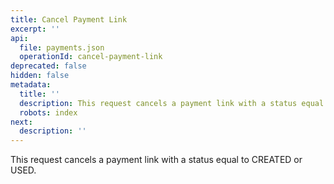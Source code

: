 ```yaml
---
title: Cancel Payment Link
excerpt: ''
api:
  file: payments.json
  operationId: cancel-payment-link
deprecated: false
hidden: false
metadata:
  title: ''
  description: This request cancels a payment link with a status equal to CREATED or USED.
  robots: index
next:
  description: ''
---
```

This request cancels a payment link with a status equal to CREATED or USED.